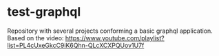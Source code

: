 # test-graphql
Repository with several projects conforming a basic graphql application. Based on the video:
https://www.youtube.com/playlist?list=PL4cUxeGkcC9iK6Qhn-QLcXCXPQUov1U7f

